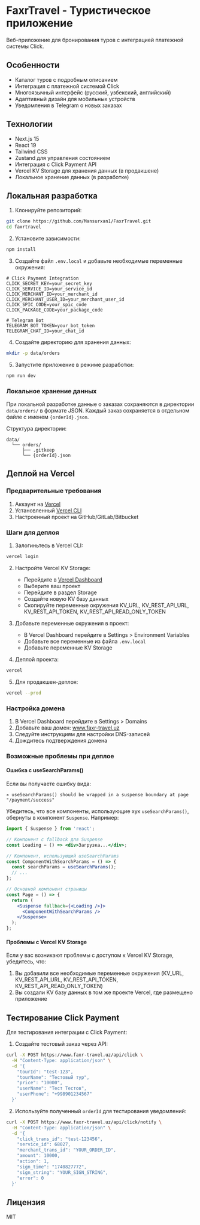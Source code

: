 # FaxrTravel - Туристическое приложение

Веб-приложение для бронирования туров с интеграцией платежной системы Click.

## Особенности

- Каталог туров с подробным описанием
- Интеграция с платежной системой Click
- Многоязычный интерфейс (русский, узбекский, английский)
- Адаптивный дизайн для мобильных устройств
- Уведомления в Telegram о новых заказах

## Технологии

- Next.js 15
- React 19
- Tailwind CSS
- Zustand для управления состоянием
- Интеграция с Click Payment API
- Vercel KV Storage для хранения данных (в продакшене)
- Локальное хранение данных (в разработке)

## Локальная разработка

1. Клонируйте репозиторий:
```bash
git clone https://github.com/Mansurxan1/FaxrTravel.git
cd faxrtravel
```

2. Установите зависимости:
```bash
npm install
```

3. Создайте файл `.env.local` и добавьте необходимые переменные окружения:
```
# Click Payment Integration
CLICK_SECRET_KEY=your_secret_key
CLICK_SERVICE_ID=your_service_id
CLICK_MERCHANT_ID=your_merchant_id
CLICK_MERCHANT_USER_ID=your_merchant_user_id
CLICK_SPIC_CODE=your_spic_code
CLICK_PACKAGE_CODE=your_package_code

# Telegram Bot
TELEGRAM_BOT_TOKEN=your_bot_token
TELEGRAM_CHAT_ID=your_chat_id
```

4. Создайте директорию для хранения данных:
```bash
mkdir -p data/orders
```

5. Запустите приложение в режиме разработки:
```bash
npm run dev
```

### Локальное хранение данных

При локальной разработке данные о заказах сохраняются в директории `data/orders/` в формате JSON. Каждый заказ сохраняется в отдельном файле с именем `{orderId}.json`.

Структура директории:
```
data/
  └── orders/
      ├── .gitkeep
      └── {orderId}.json
```

## Деплой на Vercel

### Предварительные требования

1. Аккаунт на [Vercel](https://vercel.com)
2. Установленный [Vercel CLI](https://vercel.com/cli)
3. Настроенный проект на GitHub/GitLab/Bitbucket

### Шаги для деплоя

1. Залогиньтесь в Vercel CLI:
```bash
vercel login
```

2. Настройте Vercel KV Storage:
   - Перейдите в [Vercel Dashboard](https://vercel.com/dashboard)
   - Выберите ваш проект
   - Перейдите в раздел Storage
   - Создайте новую KV базу данных
   - Скопируйте переменные окружения KV_URL, KV_REST_API_URL, KV_REST_API_TOKEN, KV_REST_API_READ_ONLY_TOKEN

3. Добавьте переменные окружения в проект:
   - В Vercel Dashboard перейдите в Settings > Environment Variables
   - Добавьте все переменные из файла `.env.local`
   - Добавьте переменные KV Storage

4. Деплой проекта:
```bash
vercel
```

5. Для продакшен-деплоя:
```bash
vercel --prod
```

### Настройка домена

1. В Vercel Dashboard перейдите в Settings > Domains
2. Добавьте ваш домен: www.faxr-travel.uz
3. Следуйте инструкциям для настройки DNS-записей
4. Дождитесь подтверждения домена

### Возможные проблемы при деплое

#### Ошибка с useSearchParams()

Если вы получаете ошибку вида:
```
⨯ useSearchParams() should be wrapped in a suspense boundary at page "/payment/success"
```

Убедитесь, что все компоненты, использующие хук `useSearchParams()`, обернуты в компонент `Suspense`. Например:

```jsx
import { Suspense } from 'react';

// Компонент с fallback для Suspense
const Loading = () => <div>Загрузка...</div>;

// Компонент, использующий useSearchParams
const ComponentWithSearchParams = () => {
  const searchParams = useSearchParams();
  // ...
};

// Основной компонент страницы
const Page = () => {
  return (
    <Suspense fallback={<Loading />}>
      <ComponentWithSearchParams />
    </Suspense>
  );
};
```

#### Проблемы с Vercel KV Storage

Если у вас возникают проблемы с доступом к Vercel KV Storage, убедитесь, что:
1. Вы добавили все необходимые переменные окружения (KV_URL, KV_REST_API_URL, KV_REST_API_TOKEN, KV_REST_API_READ_ONLY_TOKEN)
2. Вы создали KV базу данных в том же проекте Vercel, где размещено приложение

## Тестирование Click Payment

Для тестирования интеграции с Click Payment:

1. Создайте тестовый заказ через API:
```bash
curl -X POST https://www.faxr-travel.uz/api/click \
  -H "Content-Type: application/json" \
  -d '{
    "tourId": "test-123",
    "tourName": "Тестовый тур",
    "price": "10000",
    "userName": "Тест Тестов",
    "userPhone": "+998901234567"
  }'
```

2. Используйте полученный `orderId` для тестирования уведомлений:
```bash
curl -X POST https://www.faxr-travel.uz/api/click/notify \
  -H "Content-Type: application/json" \
  -d '{
    "click_trans_id": "test-123456",
    "service_id": 68027,
    "merchant_trans_id": "YOUR_ORDER_ID",
    "amount": 10000,
    "action": 1,
    "sign_time": "1740827772",
    "sign_string": "YOUR_SIGN_STRING",
    "error": 0
  }'
```

## Лицензия

MIT
